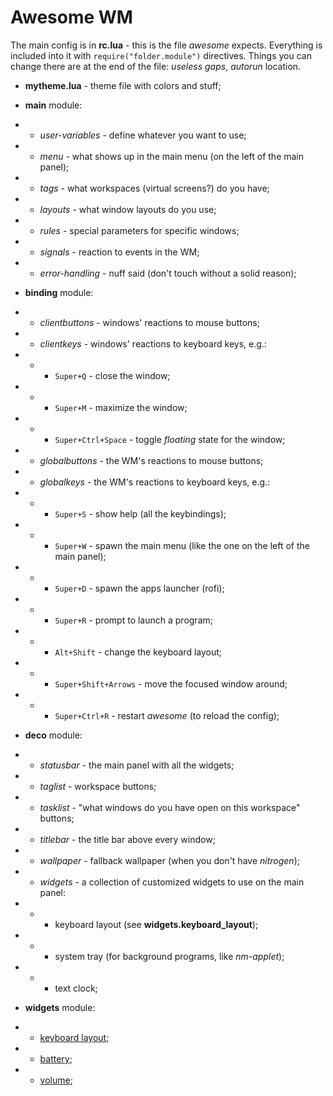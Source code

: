 # Awesome WM

The main config is in **rc.lua** - this is the file *awesome* expects. Everything is included into it with `require("folder.module")` directives. Things you can change there are at the end of the file: *useless gaps*, *autorun* location.

* **mytheme.lua** - theme file with colors and stuff;

* **main** module:
* * *user-variables* - define whatever you want to use;
* * *menu* - what shows up in the main menu (on the left of the main panel);
* * *tags* - what workspaces (virtual screens?) do you have;
* * *layouts* - what window layouts do you use;
* * *rules* - special parameters for specific windows;
* * *signals* - reaction to events in the WM;
* * *error-handling* - nuff said (don't touch without a solid reason);

* **binding** module:
* * *clientbuttons* - windows' reactions to mouse buttons;
* * *clientkeys* - windows' reactions to keyboard keys, e.g.:
* * * `Super+Q` - close the window;
* * * `Super+M` - maximize the window;
* * * `Super+Ctrl+Space` - toggle *floating* state for the window;
* * *globalbuttons* - the WM's reactions to mouse buttons;
* * *globalkeys* - the WM's reactions to keyboard keys, e.g.:
* * * `Super+S` - show help (all the keybindings);
* * * `Super+W` - spawn the main menu (like the one on the left of the main panel);
* * * `Super+D` - spawn the apps launcher (rofi);
* * * `Super+R` - prompt to launch a program;
* * * `Alt+Shift` - change the keyboard layout;
* * * `Super+Shift+Arrows` - move the focused window around;
* * * `Super+Ctrl+R` - restart *awesome* (to reload the config);

* **deco** module:
* * *statusbar* - the main panel with all the widgets;
* * *taglist* - workspace buttons;
* * *tasklist* - "what windows do you have open on this workspace" buttons;
* * *titlebar* - the title bar above every window;
* * *wallpaper* - fallback wallpaper (when you don't have *nitrogen*);
* * *widgets* - a collection of customized widgets to use on the main panel:
* * * keyboard layout (see **widgets.keyboard_layout**);
* * * system tray (for background programs, like *nm-applet*);
* * * text clock;

* **widgets** module:
* * [keyboard layout](https://github.com/echuraev/keyboard_layout);
* * [battery](https://github.com/streetturtle/awesome-wm-widgets/tree/master/battery-widget);
* * [volume](https://github.com/streetturtle/awesome-wm-widgets/tree/master/volume-widget);
